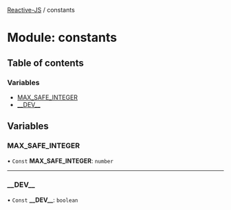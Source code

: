 [Reactive-JS](../README.md) / constants

# Module: constants

## Table of contents

### Variables

- [MAX\_SAFE\_INTEGER](constants.md#max_safe_integer)
- [\_\_DEV\_\_](constants.md#__dev__)

## Variables

### MAX\_SAFE\_INTEGER

• `Const` **MAX\_SAFE\_INTEGER**: `number`

___

### \_\_DEV\_\_

• `Const` **\_\_DEV\_\_**: `boolean`
